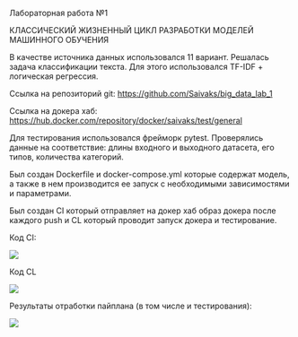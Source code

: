 ﻿Лабораторная работа №1

КЛАССИЧЕСКИЙ ЖИЗНЕННЫЙ ЦИКЛ РАЗРАБОТКИ МОДЕЛЕЙ МАШИННОГО ОБУЧЕНИЯ

В качестве источника данных использовался 11 вариант. Решалась задача классификации текста. Для этого использовался TF-IDF + логическая регрессия. 

Ссылка на репозиторий git: <https://github.com/Saivaks/big_data_lab_1>

Ссылка на докера хаб: <https://hub.docker.com/repository/docker/saivaks/test/general>

Для тестирования использовался фрейморк pytest. Проверялись данные на соответствие: длины входного и выходного датасета, его типов, количества категорий. 

Был создан Dockerfile и docker-compose.yml которые содержат модель, а также в нем производится ее запуск с необходимыми зависимостями и параметрами. 

Был создан CI который отправляет на докер хаб образ докера после каждого push и CL который проводит запуск докера и тестирование.

Код CI:

![](Aspose.Words.a0c78dd0-b13a-414d-8085-e2fb0ef957e6.001.png)

Код CL

![](Aspose.Words.a0c78dd0-b13a-414d-8085-e2fb0ef957e6.002.png)

Результаты отработки пайплана (в том числе и тестирования):

![](Aspose.Words.a0c78dd0-b13a-414d-8085-e2fb0ef957e6.003.png)
